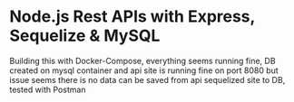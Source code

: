 # Node.js Rest APIs with Express, Sequelize & MySQL
Building this with Docker-Compose, everything seems running fine, DB created on mysql container and api site is running fine on port 8080 but issue seems there is no data can be saved from api sequelized site to DB, tested with Postman

